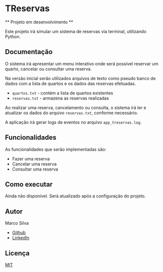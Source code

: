 # TReservas

** Projeto em desenvolvimento **

Este projeto irá simular um sistema de reservas via terminal, utilizando Python.


## Documentação

O sistema irá apresentar um menu interativo onde será possível reservar um quarto, cancelar ou consultar uma reserva. 

Na versão inicial serão utilizados arquivos de texto como pseudo banco de dados com a lista de quartos e os dados das reservas efetuadas. 

- `quartos.txt` - contém a lista de quartos existentes
- `reservas.txt` - armazena as reservas realizadas

Ao realizar uma reserva, cancelamento ou consulta, o sistema irá ler e atualizar os dados do arquivo `reservas.txt`, conforme necessário.

A aplicação irá gerar logs de eventos no arquivo `app_treservas.log`.


## Funcionalidades

As funcionalidades que serão implementadas são:

- Fazer uma reserva
- Cancelar uma reserva
- Consultar uma reserva


## Como executar

Ainda não disponível. Será atualizado após a configuração do projeto.


## Autor

Marco Silva
- [Github](https://github.com/marcoantonio11)
- [LinkedIn](https://www.linkedin.com/in/marcosilvarj)


## Licença

[MIT](LICENSE)


